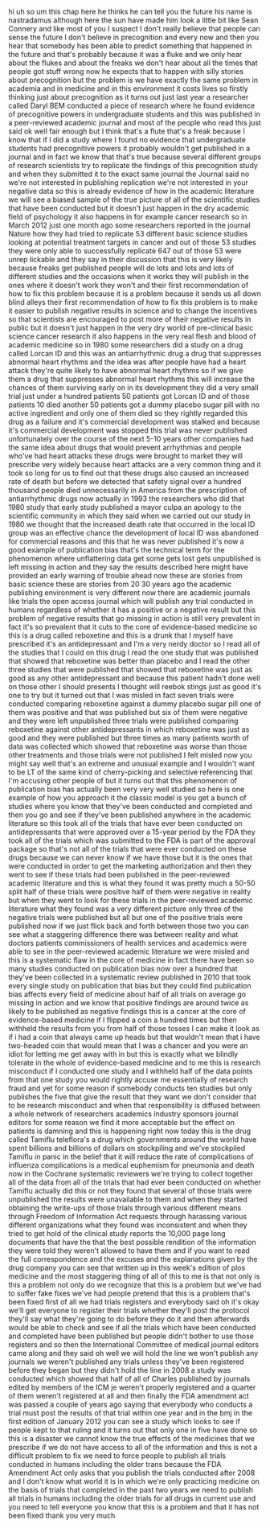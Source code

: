 
hi uh so um this chap here he thinks he
can tell you the future his name is
nastradamus although here the sun have
made him look a little bit like Sean
Connery and like most of you I suspect I
don&#39;t really believe that people can
sense the future I don&#39;t believe in
precognition and every now and then you
hear that somebody has been able to
predict something that happened in the
future and that&#39;s probably because it
was a fluke and we only hear about the
flukes and about the freaks we don&#39;t
hear about all the times that people got
stuff wrong now he expects that to
happen with silly stories about
precognition but the problem is we have
exactly the same problem in academia and
in medicine and in this environment it
costs lives so firstly thinking just
about precognition as it turns out just
last year a researcher called Daryl BEM
conducted a piece of research where he
found evidence of precognitive powers in
undergraduate students and this was
published in a peer-reviewed academic
journal and most of the people who read
this just said ok well fair enough but I
think that&#39;s a flute that&#39;s a freak
because I know that if I did a study
where I found no evidence that
undergraduate students had precognitive
powers it probably wouldn&#39;t get
published in a journal and in fact we
know that that&#39;s true because several
different groups of research scientists
try to replicate the findings of this
precognition study and when they
submitted it to the exact same journal
the Journal said no we&#39;re not interested
in publishing replication we&#39;re not
interested in your negative data so this
is already evidence of how in the
academic literature we will see a biased
sample of the true picture of all of the
scientific studies that have been
conducted but it doesn&#39;t just happen in
the dry academic field of psychology it
also happens in for example cancer
research so in March 2012 just one month
ago some researchers reported in the
journal Nature how they had tried to
replicate 53 different basic science
studies looking at potential treatment
targets in cancer and out of those 53
studies they were only able to
successfully
replicate 647 out of those 53 were unrep
lickable and they say in their
discussion that this is very likely
because freaks get published people will
do lots and lots and lots of different
studies and the occasions when it works
they will publish in the ones where it
doesn&#39;t work they won&#39;t and their first
recommendation of how to fix this
problem because it is a problem because
it sends us all down blind alleys their
first recommendation of how to fix this
problem is to make it easier to publish
negative results in science and to
change the incentives so that scientists
are encouraged to post more of their
negative results in public but it
doesn&#39;t just happen in the very dry
world of pre-clinical basic science
cancer research it also happens in the
very real flesh and blood of academic
medicine so in 1980 some researchers did
a study on a drug called Lorcan ID and
this was an antiarrhythmic drug a drug
that suppresses abnormal heart rhythms
and the idea was after people have had a
heart attack they&#39;re quite likely to
have abnormal heart rhythms so if we
give them a drug that suppresses
abnormal heart rhythms this will
increase the chances of them surviving
early on in its development they did a
very small trial just under a hundred
patients 50 patients got Lorcan ID and
of those patients 10 died another 50
patients got a dummy placebo sugar pill
with no active ingredient and only one
of them died so they rightly regarded
this drug as a failure and it&#39;s
commercial development was stalked and
because it&#39;s commercial development was
stopped this trial was never published
unfortunately over the course of the
next 5-10 years other companies had the
same idea about drugs that would prevent
arrhythmias and people who&#39;ve had heart
attacks these drugs were brought to
market they will prescribe very widely
because heart attacks are a very common
thing and it took so long for us to find
out that these drugs also caused an
increased rate of death but before we
detected that safety signal over a
hundred thousand people died
unnecessarily in America from the
prescription of antiarrhythmic drugs now
actually in 1993
the researchers who did that 1980 study
that early study published a mayor culpa
an apology to the scientific community
in which they said when we carried out
our study in 1980 we thought that the
increased death rate that occurred in
the local ID group was an effective
chance the development of local ID was
abandoned for commercial reasons and
this that he was never published it&#39;s
now a good example of publication bias
that&#39;s the technical term for the
phenomenon where unflattering data get
some gets lost gets unpublished is left
missing in action and they say the
results described here might have
provided an early warning of trouble
ahead now these are stories from basic
science these are stories from 20 30
years ago the academic publishing
environment is very different now there
are academic journals like trials the
open access journal which will publish
any trial conducted in humans regardless
of whether it has a positive or a
negative result but this problem of
negative results that go missing in
action is still very prevalent in fact
it&#39;s so prevalent that it cuts to the
core of evidence-based medicine so this
is a drug called reboxetine and this is
a drunk that I myself have prescribed
it&#39;s an antidepressant and I&#39;m a very
nerdy doctor so I read all of the
studies that I could on this drug I read
the one study that was published that
showed that reboxetine was better than
placebo and I read the other three
studies that were published that showed
that reboxetine was just as good as any
other antidepressant and because this
patient hadn&#39;t done well on those other
I should presents I thought will reebok
stings just as good it&#39;s one to try but
it turned out that I was misled in fact
seven trials were conducted comparing
reboxetine against a dummy placebo sugar
pill one of them was positive and that
was published but six of them were
negative and they were left unpublished
three trials were published comparing
reboxetine against other antidepressants
in which reboxetine was just as good and
they were published but three times as
many patients worth of data was
collected which showed that reboxetine
was worse than those other treatments
and those trials were not published I
felt misled now you might say well
that&#39;s an extreme and unusual example
and I wouldn&#39;t want to be
LT of the same kind of cherry-picking
and selective referencing that I&#39;m
accusing other people of but it turns
out that this phenomenon of publication
bias has actually been very very well
studied so here is one example of how
you approach it the classic model is you
get a bunch of studies where you know
that they&#39;ve been conducted and
completed and then you go and see if
they&#39;ve been published anywhere in the
academic literature so this took all of
the trials that have ever been conducted
on antidepressants that were approved
over a 15-year period by the FDA they
took all of the trials which was
submitted to the FDA is part of the
approval package so that&#39;s not all of
the trials that were ever conducted on
these drugs because we can never know if
we have those but it is the ones that
were conducted in order to get the
marketing authorization and then they
went to see if these trials had been
published in the peer-reviewed academic
literature and this is what they found
it was pretty much a 50-50 split half of
these trials were positive half of them
were negative in reality but when they
went to look for these trials in the
peer-reviewed academic literature what
they found was a very different picture
only three of the negative trials were
published but all but one of the
positive trials were published now if we
just flick back and forth between those
two you can see what a staggering
difference there was between reality and
what doctors patients commissioners of
health services and academics were able
to see in the peer-reviewed academic
literature we were misled and this is a
systematic flaw in the core of medicine
in fact there have been so many studies
conducted on publication bias now over a
hundred that they&#39;ve been collected in a
systematic review published in 2010 that
took every single study on publication
that bias but they could find
publication bias affects every field of
medicine about half of all trials on
average go missing in action and we know
that positive findings are around twice
as likely to be published as negative
findings this is a cancer at the core of
evidence-based medicine if I flipped a
coin a hundred times but then withheld
the results from you from half of those
tosses I can make it look as if i had a
coin that always came up heads but that
wouldn&#39;t mean that i have
two-headed coin that would mean that I
was a chancer and you were an idiot for
letting me get away with in but this is
exactly what we blindly tolerate in the
whole of evidence-based medicine and to
me this is research misconduct if I
conducted one study and I withheld half
of the data points from that one study
you would rightly accuse me essentially
of research fraud and yet for some
reason if somebody conducts ten studies
but only publishes the five that give
the result that they want we don&#39;t
consider that to be research misconduct
and when that responsibility is diffused
between a whole network of researchers
academics industry sponsors journal
editors for some reason we find it more
acceptable but the effect on patients is
damning and this is happening right now
today this is the drug called Tamiflu
teleflora&#39;s a drug which governments
around the world have spent billions and
billions of dollars on stockpiling and
we&#39;ve stockpiled Tamiflu in panic in the
belief that it will reduce the rate of
complications of influenza complications
is a medical euphemism for pneumonia and
death now in the Cochrane systematic
reviewers we&#39;re trying to collect
together all of the data from all of the
trials that had ever been conducted on
whether Tamiflu actually did this or not
they found that several of those trials
were unpublished the results were
unavailable to them and when they
started obtaining the write-ups of those
trials through various different means
through Freedom of Information Act
requests through harassing various
different organizations what they found
was inconsistent and when they tried to
get hold of the clinical study reports
the 10,000 page long documents that have
the that the best possible rendition of
the information they were told they
weren&#39;t allowed to have them and if you
want to read the full correspondence and
the excuses and the explanations given
by the drug company you can see that
written up in this week&#39;s edition of
plos medicine and the most staggering
thing of all of this
to me is that not only is this a problem
not only do we recognize that this is a
problem but we&#39;ve had to suffer fake
fixes we&#39;ve had people pretend that this
is a problem that&#39;s been fixed first of
all we had trials registers and
everybody said oh it&#39;s okay we&#39;ll get
everyone to register their trials
whether they&#39;ll post the protocol
they&#39;ll say what they&#39;re going to do
before they do it and then afterwards
would be able to check and see if all
the trials which have been conducted and
completed have been published but people
didn&#39;t bother to use those registers and
so then the International Committee of
medical journal editors came along and
they said oh well we will hold the line
we won&#39;t publish any journals we weren&#39;t
published any trials unless they&#39;ve been
registered before they began but they
didn&#39;t hold the line in 2008 a study was
conducted which showed that half of all
of Charles published by journals edited
by members of the ICM je weren&#39;t
properly registered and a quarter of
them weren&#39;t registered at all and then
finally the FDA amendment act was passed
a couple of years ago saying that
everybody who conducts a trial must post
the results of that trial within one
year and in the bmj in the first edition
of January 2012 you can see a study
which looks to see if people kept to
that ruling and it turns out that only
one in five have done so this is a
disaster we cannot know the true effects
of the medicines that we prescribe if we
do not have access to all of the
information and this is not a difficult
problem to fix we need to force people
to publish all trials conducted in
humans including the older trans because
the FDA Amendment Act only asks that you
publish the trials conducted after 2008
and I don&#39;t know what world it is in
which we&#39;re only practicing medicine on
the basis of trials that completed in
the past two years we need to publish
all trials in humans including the older
trials for all drugs in current use and
you need to tell everyone you know that
this is a problem and that it has not
been fixed thank you very much
